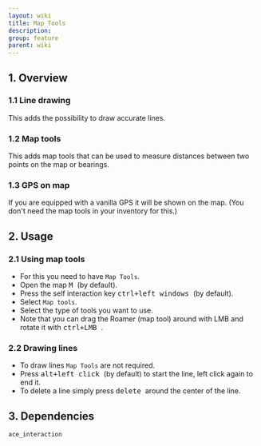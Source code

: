 ```yaml
---
layout: wiki
title: Map Tools
description: 
group: feature
parent: wiki
---
```


## 1. Overview

### 1.1 Line drawing
This adds the possibility to draw accurate lines.

### 1.2 Map tools
This adds map tools that can be used to measure distances between two points on the map or bearings.

### 1.3 GPS on map
If you are equipped with a vanilla GPS it will be shown on the map. (You don't need the map tools in your inventory for this.)

## 2. Usage

### 2.1 Using map tools
- For this you need to have `Map Tools`.
- Open the map <kbd> M </kbd> (by default).
- Press the self interaction key <kbd> ctrl+left windows </kbd> (by default).
- Select `Map tools`.
- Select the type of tools you want to use.
- Note that you can drag the Roamer (map tool) around with <kdd> LMB </kbd> and rotate it with <kbd> ctrl+LMB </kbd>.

### 2.2 Drawing lines
- To draw lines `Map Tools` are not required.
- Press <kbd> alt+left click </kbd> (by default) to start the line, left click again to end it.
- To delete a line simply press <kbd> delete </kbd> around the center of the line.


## 3. Dependencies

`ace_interaction`
